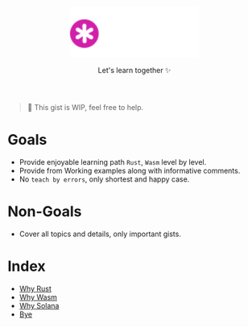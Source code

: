 <div style="text-align: center; width: 100%; padding-top: 4em; padding-bottom: 2em;">
  <img src="../assets/gist-logo-dark.svg" width="256" height="auto" />
  <p>Let's learn together ✨</p>
</div>

> 🚧 This gist is WIP, feel free to help.

# Goals

- Provide enjoyable learning path `Rust`, `Wasm` level by level.
- Provide from Working examples along with informative comments.
- No `teach by errors`, only shortest and happy case.

# Non-Goals

- Cover all topics and details, only important gists.

# Index

- [Why Rust](why-rust.md)
- [Why Wasm](why-wasm.md)
- [Why Solana](why-solana.md)
- [Bye](../bye.md)

